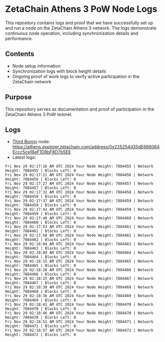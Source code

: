 # ZetaChain Athens 3 PoW Node Logs
This repository contains logs and proof that we have successfully set up and run a node on the ZetaChain Athens 3 network. The logs demonstrate continuous node operation, including synchronization details and performance.

## Contents
- Node setup information
- Synchronization logs with block height details
- Ongoing proof of work logs to verify active participation in the ZetaChain network

## Purpose
This repository serves as documentation and proof of participation in the ZetaChain Athens 3 PoW testnet.

## Logs

- [Third Bunny](https://thirdbunny.xyz/) node: https://athens.explorer.zetachain.com/address/0x225254d35dE666064Eccc5ce16eF1D8bF8D7b5EE
- Latest logs:
```
Fri Nov 29 02:17:16 AM UTC 2024 Your Node Height: 7884455 | Network Height: 7884455 | Blocks Left: 0
Fri Nov 29 02:17:21 AM UTC 2024 Your Node Height: 7884456 | Network Height: 7884456 | Blocks Left: 0
Fri Nov 29 02:17:27 AM UTC 2024 Your Node Height: 7884457 | Network Height: 7884457 | Blocks Left: 0
Fri Nov 29 02:17:32 AM UTC 2024 Your Node Height: 7884458 | Network Height: 7884458 | Blocks Left: 0
Fri Nov 29 02:17:37 AM UTC 2024 Your Node Height: 7884459 | Network Height: 7884459 | Blocks Left: 0
Fri Nov 29 02:17:42 AM UTC 2024 Your Node Height: 7884459 | Network Height: 7884459 | Blocks Left: 0
Fri Nov 29 02:17:48 AM UTC 2024 Your Node Height: 7884460 | Network Height: 7884460 | Blocks Left: 0
Fri Nov 29 02:17:53 AM UTC 2024 Your Node Height: 7884461 | Network Height: 7884461 | Blocks Left: 0
Fri Nov 29 02:17:58 AM UTC 2024 Your Node Height: 7884462 | Network Height: 7884462 | Blocks Left: 0
Fri Nov 29 02:18:04 AM UTC 2024 Your Node Height: 7884463 | Network Height: 7884463 | Blocks Left: 0
Fri Nov 29 02:18:09 AM UTC 2024 Your Node Height: 7884464 | Network Height: 7884464 | Blocks Left: 0
Fri Nov 29 02:18:15 AM UTC 2024 Your Node Height: 7884465 | Network Height: 7884465 | Blocks Left: 0
Fri Nov 29 02:18:20 AM UTC 2024 Your Node Height: 7884466 | Network Height: 7884466 | Blocks Left: 0
Fri Nov 29 02:18:25 AM UTC 2024 Your Node Height: 7884467 | Network Height: 7884467 | Blocks Left: 0
Fri Nov 29 02:18:30 AM UTC 2024 Your Node Height: 7884468 | Network Height: 7884468 | Blocks Left: 0
Fri Nov 29 02:18:36 AM UTC 2024 Your Node Height: 7884469 | Network Height: 7884469 | Blocks Left: 0
Fri Nov 29 02:18:41 AM UTC 2024 Your Node Height: 7884470 | Network Height: 7884470 | Blocks Left: 0
Fri Nov 29 02:18:46 AM UTC 2024 Your Node Height: 7884470 | Network Height: 7884470 | Blocks Left: 0
Fri Nov 29 02:18:51 AM UTC 2024 Your Node Height: 7884471 | Network Height: 7884471 | Blocks Left: 0
Fri Nov 29 02:18:57 AM UTC 2024 Your Node Height: 7884472 | Network Height: 7884472 | Blocks Left: 0
```
